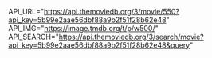 API_URL="https://api.themoviedb.org/3/movie/550?api_key=5b99e2aae56dbf88a9b2f51f28b62e48"
API_IMG="https://image.tmdb.org/t/p/w500/"
API_SEARCH="https://api.themoviedb.org/3/search/movie?api_key=5b99e2aae56dbf88a9b2f51f28b62e48&query"